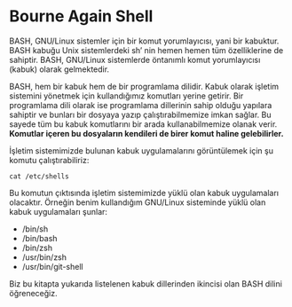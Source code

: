 # Bourne Again Shell

BASH, GNU/Linux sistemler için bir komut yorumlayıcısı, yani bir kabuktur. BASH kabuğu Unix sistemlerdeki sh’ nin hemen hemen tüm özelliklerine de sahiptir. BASH, GNU/Linux sistemlerde öntanımlı komut yorumlayıcısı \(kabuk\) olarak gelmektedir.

BASH, hem bir kabuk hem de bir programlama dilidir. Kabuk olarak işletim sistemini yönetmek için kullandığımız komutları yerine getirir. Bir programlama dili olarak ise programlama dillerinin sahip olduğu yapılara sahiptir ve bunları bir dosyaya yazıp çalıştırabilmemize imkan sağlar. Bu sayede tüm bu kabuk komutlarını bir arada kullanabilmemize olanak verir. **Komutlar içeren bu dosyaların kendileri de birer komut haline gelebilirler.**

İşletim sistemimizde bulunan kabuk uygulamalarını görüntülemek için şu komutu çalıştırabiliriz:

```text
cat /etc/shells
```

Bu komutun çıktısında işletim sistemimizde yüklü olan kabuk uygulamaları olacaktır. Örneğin benim kullandığım GNU/Linux sisteminde yüklü olan kabuk uygulamaları şunlar:

* /bin/sh
* /bin/bash
* /bin/zsh
* /usr/bin/zsh
* /usr/bin/git-shell

Biz bu kitapta yukarıda listelenen kabuk dillerinden ikincisi olan BASH dilini öğreneceğiz.

